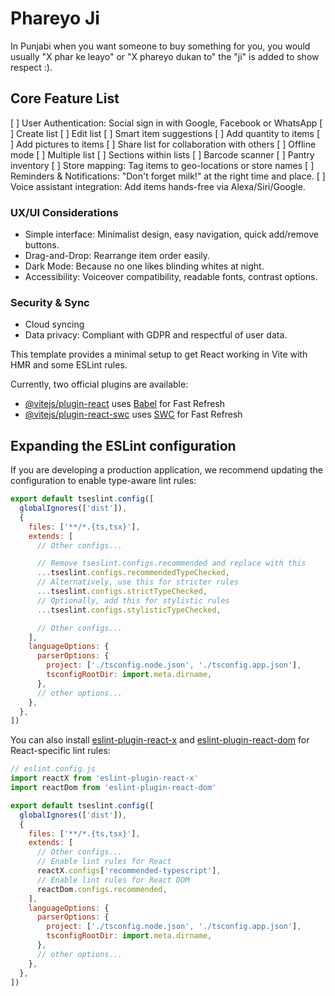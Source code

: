 # Phareyo Ji

In Punjabi when you want someone to buy something for you, you would usually "X phar ke leayo" or "X phareyo dukan to" the "ji" is added to show respect :).

## Core Feature List

[ ] User Authentication: Social sign in with Google, Facebook or WhatsApp
[ ] Create list
[ ] Edit list
[ ] Smart item suggestions
[ ] Add quantity to items
[ ] Add pictures to items
[ ] Share list for collaboration with others
[ ] Offline mode
[ ] Multiple list
[ ] Sections within lists
[ ] Barcode scanner
[ ] Pantry inventory
[ ] Store mapping: Tag items to geo-locations or store names
[ ] Reminders & Notifications: "Don't forget milk!" at the right time and place.
[ ] Voice assistant integration: Add items hands-free via Alexa/Siri/Google.

### UX/UI Considerations

- Simple interface: Minimalist design, easy navigation, quick add/remove buttons.
- Drag-and-Drop: Rearrange item order easily.
- Dark Mode: Because no one likes blinding whites at night.
- Accessibility: Voiceover compatibility, readable fonts, contrast options.

### Security & Sync

- Cloud syncing
- Data privacy: Compliant with GDPR and respectful of user data.

This template provides a minimal setup to get React working in Vite with HMR and some ESLint rules.

Currently, two official plugins are available:

- [@vitejs/plugin-react](https://github.com/vitejs/vite-plugin-react/blob/main/packages/plugin-react) uses [Babel](https://babeljs.io/) for Fast Refresh
- [@vitejs/plugin-react-swc](https://github.com/vitejs/vite-plugin-react/blob/main/packages/plugin-react-swc) uses [SWC](https://swc.rs/) for Fast Refresh

## Expanding the ESLint configuration

If you are developing a production application, we recommend updating the configuration to enable type-aware lint rules:

```js
export default tseslint.config([
  globalIgnores(['dist']),
  {
    files: ['**/*.{ts,tsx}'],
    extends: [
      // Other configs...

      // Remove tseslint.configs.recommended and replace with this
      ...tseslint.configs.recommendedTypeChecked,
      // Alternatively, use this for stricter rules
      ...tseslint.configs.strictTypeChecked,
      // Optionally, add this for stylistic rules
      ...tseslint.configs.stylisticTypeChecked,

      // Other configs...
    ],
    languageOptions: {
      parserOptions: {
        project: ['./tsconfig.node.json', './tsconfig.app.json'],
        tsconfigRootDir: import.meta.dirname,
      },
      // other options...
    },
  },
])
```

You can also install [eslint-plugin-react-x](https://github.com/Rel1cx/eslint-react/tree/main/packages/plugins/eslint-plugin-react-x) and [eslint-plugin-react-dom](https://github.com/Rel1cx/eslint-react/tree/main/packages/plugins/eslint-plugin-react-dom) for React-specific lint rules:

```js
// eslint.config.js
import reactX from 'eslint-plugin-react-x'
import reactDom from 'eslint-plugin-react-dom'

export default tseslint.config([
  globalIgnores(['dist']),
  {
    files: ['**/*.{ts,tsx}'],
    extends: [
      // Other configs...
      // Enable lint rules for React
      reactX.configs['recommended-typescript'],
      // Enable lint rules for React DOM
      reactDom.configs.recommended,
    ],
    languageOptions: {
      parserOptions: {
        project: ['./tsconfig.node.json', './tsconfig.app.json'],
        tsconfigRootDir: import.meta.dirname,
      },
      // other options...
    },
  },
])
```
